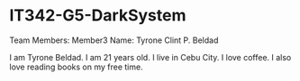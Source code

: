 # IT342-G5-DarkSystem

Team Members:
Member3
Name: Tyrone Clint P. Beldad

I am Tyrone Beldad. I am 21 years old. I live in Cebu City. I love coffee. I also love reading books on my free time.
